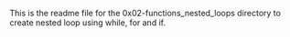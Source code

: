 This is the readme file for the 0x02-functions_nested_loops directory to create nested loop using while, for and if.
